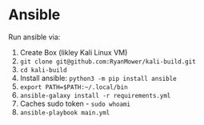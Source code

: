 # Ansible
Run ansible via:  
1. Create Box (likley Kali Linux VM)
2. `git clone git@github.com:RyanMower/kali-build.git`
3. `cd kali-build`
4. Install ansible: `python3 -m pip install ansible`
5. `export PATH=$PATH:~/.local/bin`
6. `ansible-galaxy install -r requirements.yml`
7. Caches sudo token - `sudo whoami`
8. `ansible-playbook main.yml`


